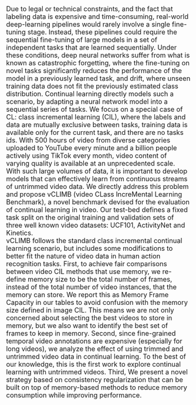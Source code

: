 ---
---
<p style="font-size:18px;">
Due to legal or technical constraints, and the fact that labeling data is expensive and time-consuming, real-world deep-learning pipelines would rarely involve a single fine-tuning stage. Instead, these pipelines could require the sequential fine-tuning of large models in a set of independent tasks that are learned sequentially. Under these conditions, deep neural networks suffer from what is known as catastrophic forgetting, where the fine-tuning on novel tasks significantly reduces the performance of the model in a previously learned task, and drift, where unseen training data does not fit the previously estimated class distribution. Continual learning directly models such a scenario, by adapting a neural network model into a sequential series of tasks. We focus on a special case of CL: class incremental learning (CIL), where the labels and data are mutually exclusive between tasks, training data is available only for the current task, and there are no tasks ids. With 500 hours of video from diverse categories uploaded to YouTube every minute and a billion people actively using TikTok every month, video content of varying quality is available at an unprecedented scale. With such large volumes of data, it is important to develop models that can effectively learn from continuous streams of untrimmed video data. We directly address this problem and propose vCLIMB (video CLass IncreMental Learning Benchmark), a novel benchmark devised for the evaluation of continual learning in video. Our test-bed defines a fixed task split on the original training and validation sets of three well known video datasets: UCF101, ActivityNet and Kinetics. <br>vCLIMB follows the standard class incremental continual learning scenario, but includes some modifications to better fit the nature of video data in human action recognition tasks. First, to achieve fair comparisons between video CIL methods that use memory, we re-define memory size to be the total number of frames, instead of the total number of video instances, that the memory can store. We report this as Memory Frame Capacity in our tables to avoid confusion with the memory size defined in image CIL. This means we are not only concerned about selecting the best videos to store in memory, but we also want to identify the best set of frames to keep in memory. Second, since fine-grained temporal video annotations are expensive (especially for long videos), we analyze the effect of using trimmed and untrimmed video data in continual learning. To the best of our knowledge, this is the first work to explore continual learning with untrimmed videos. Third, We present a novel strategy based on consistency regularization that can be built on top of memory-based methods to reduce memory consumption while improving performance.
</p>
